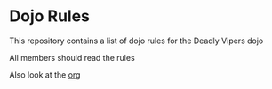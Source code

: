 Dojo Rules
==========

This repository contains a list of dojo rules for the Deadly Vipers dojo

All members should read the rules

Also look at the [org]("https://github.com/deadlyvipers")
